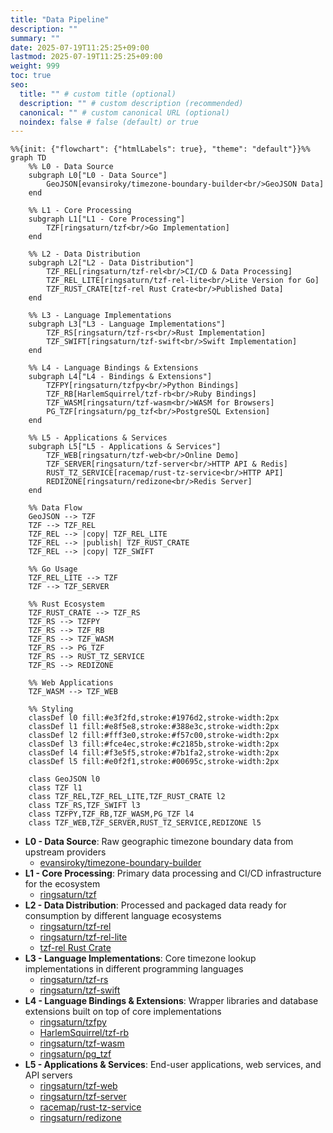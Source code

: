 ```yaml
---
title: "Data Pipeline"
description: ""
summary: ""
date: 2025-07-19T11:25:25+09:00
lastmod: 2025-07-19T11:25:25+09:00
weight: 999
toc: true
seo:
  title: "" # custom title (optional)
  description: "" # custom description (recommended)
  canonical: "" # custom canonical URL (optional)
  noindex: false # false (default) or true
---
```


```mermaid
%%{init: {"flowchart": {"htmlLabels": true}, "theme": "default"}}%%
graph TD
    %% L0 - Data Source
    subgraph L0["L0 - Data Source"]
        GeoJSON[evansiroky/timezone-boundary-builder<br/>GeoJSON Data]
    end

    %% L1 - Core Processing
    subgraph L1["L1 - Core Processing"]
        TZF[ringsaturn/tzf<br/>Go Implementation]
    end

    %% L2 - Data Distribution
    subgraph L2["L2 - Data Distribution"]
        TZF_REL[ringsaturn/tzf-rel<br/>CI/CD & Data Processing]
        TZF_REL_LITE[ringsaturn/tzf-rel-lite<br/>Lite Version for Go]
        TZF_RUST_CRATE[tzf-rel Rust Crate<br/>Published Data]
    end

    %% L3 - Language Implementations
    subgraph L3["L3 - Language Implementations"]
        TZF_RS[ringsaturn/tzf-rs<br/>Rust Implementation]
        TZF_SWIFT[ringsaturn/tzf-swift<br/>Swift Implementation]
    end

    %% L4 - Language Bindings & Extensions
    subgraph L4["L4 - Bindings & Extensions"]
        TZFPY[ringsaturn/tzfpy<br/>Python Bindings]
        TZF_RB[HarlemSquirrel/tzf-rb<br/>Ruby Bindings]
        TZF_WASM[ringsaturn/tzf-wasm<br/>WASM for Browsers]
        PG_TZF[ringsaturn/pg_tzf<br/>PostgreSQL Extension]
    end

    %% L5 - Applications & Services
    subgraph L5["L5 - Applications & Services"]
        TZF_WEB[ringsaturn/tzf-web<br/>Online Demo]
        TZF_SERVER[ringsaturn/tzf-server<br/>HTTP API & Redis]
        RUST_TZ_SERVICE[racemap/rust-tz-service<br/>HTTP API]
        REDIZONE[ringsaturn/redizone<br/>Redis Server]
    end

    %% Data Flow
    GeoJSON --> TZF
    TZF --> TZF_REL
    TZF_REL --> |copy| TZF_REL_LITE
    TZF_REL --> |publish| TZF_RUST_CRATE
    TZF_REL --> |copy| TZF_SWIFT

    %% Go Usage
    TZF_REL_LITE --> TZF
    TZF --> TZF_SERVER

    %% Rust Ecosystem
    TZF_RUST_CRATE --> TZF_RS
    TZF_RS --> TZFPY
    TZF_RS --> TZF_RB
    TZF_RS --> TZF_WASM
    TZF_RS --> PG_TZF
    TZF_RS --> RUST_TZ_SERVICE
    TZF_RS --> REDIZONE

    %% Web Applications
    TZF_WASM --> TZF_WEB

    %% Styling
    classDef l0 fill:#e3f2fd,stroke:#1976d2,stroke-width:2px
    classDef l1 fill:#e8f5e8,stroke:#388e3c,stroke-width:2px
    classDef l2 fill:#fff3e0,stroke:#f57c00,stroke-width:2px
    classDef l3 fill:#fce4ec,stroke:#c2185b,stroke-width:2px
    classDef l4 fill:#f3e5f5,stroke:#7b1fa2,stroke-width:2px
    classDef l5 fill:#e0f2f1,stroke:#00695c,stroke-width:2px

    class GeoJSON l0
    class TZF l1
    class TZF_REL,TZF_REL_LITE,TZF_RUST_CRATE l2
    class TZF_RS,TZF_SWIFT l3
    class TZFPY,TZF_RB,TZF_WASM,PG_TZF l4
    class TZF_WEB,TZF_SERVER,RUST_TZ_SERVICE,REDIZONE l5
```

- **L0 - Data Source**: Raw geographic timezone boundary data from upstream providers
  - [evansiroky/timezone-boundary-builder](https://github.com/evansiroky/timezone-boundary-builder)
- **L1 - Core Processing**: Primary data processing and CI/CD infrastructure for the ecosystem
  - [ringsaturn/tzf](https://github.com/ringsaturn/tzf)
- **L2 - Data Distribution**: Processed and packaged data ready for consumption by different language ecosystems
  - [ringsaturn/tzf-rel](https://github.com/ringsaturn/tzf-rel)
  - [ringsaturn/tzf-rel-lite](https://github.com/ringsaturn/tzf-rel-lite)
  - [tzf-rel Rust Crate](https://crates.io/crates/tzf-rel)
- **L3 - Language Implementations**: Core timezone lookup implementations in different programming languages
  - [ringsaturn/tzf-rs](https://github.com/ringsaturn/tzf-rs)
  - [ringsaturn/tzf-swift](https://github.com/ringsaturn/tzf-swift)
- **L4 - Language Bindings & Extensions**: Wrapper libraries and database extensions built on top of core implementations
  - [ringsaturn/tzfpy](https://github.com/ringsaturn/tzfpy)
  - [HarlemSquirrel/tzf-rb](https://github.com/HarlemSquirrel/tzf-rb)
  - [ringsaturn/tzf-wasm](https://github.com/ringsaturn/tzf-wasm)
  - [ringsaturn/pg_tzf](https://github.com/ringsaturn/pg_tzf)
- **L5 - Applications & Services**: End-user applications, web services, and API servers
  - [ringsaturn/tzf-web](https://github.com/ringsaturn/tzf-web)
  - [ringsaturn/tzf-server](https://github.com/ringsaturn/tzf-server)
  - [racemap/rust-tz-service](https://github.com/racemap/rust-tz-service)
  - [ringsaturn/redizone](https://github.com/ringsaturn/redizone)
